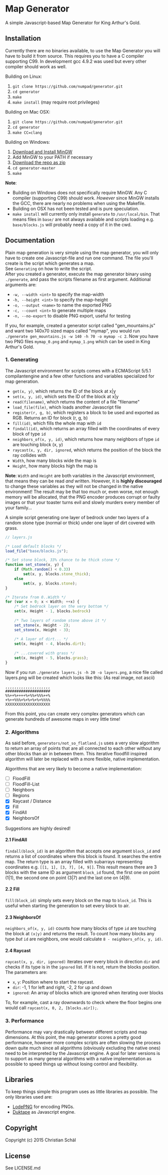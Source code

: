 # Map Generator
A simple Javascript-based Map Generator for King Arthur's Gold.

## Installation
Currently there are no binaries available, to use the Map Generator you will have to build it from source. This requires you to have a C compiler supporting C99. In development gcc 4.9.2 was used but every other compiler should work as well.  

Building on Linux:
 1. `git clone https://github.com/numpad/generator.git`
 2. `cd generator`
 3. `make`
 4. `make install` (may require root privileges)

Building on Mac OSX:
 1. `git clone https://github.com/numpad/generator.git`
 2. `cd generator`
 3. `make CC=clang`

Building on Windows:
 1. [Download and Install MinGW](http://www.mingw.org/)
 3. Add MinGW to your PATH if necessary
 4. [Download the repo as zip](https://github.com/numpad/generator/archive/master.zip)
 5. `cd generator-master`
 6. `make`

**Note**:
 - Building on Windows does not specifically require MinGW. Any C compiler (supporting C99) should work. _However_ since MinGW installs the GCC, there are nearly no problems when using the Makefile.
 - Building on OSX has not been tested and is pure speculation.
 - `make install` will currently only install `generate` to `/usr/local/bin`. That means files in `base/` are not always available and scripts loading e.g. `base/blocks.js` will probably need a copy of it in the cwd.

## Documentation
Plain map generation is very simple using the map generator, you will
only have to create one Javascript-file and run one command. The file
you'll create is the script which generates a map.  
See `Generating` on how to write the script.  
After you created a generator, execute the map generator binary using
`./generate`, and pass the scripts filename as first argument.
Additional arguments are:
 - `-w, --width <int>` to specify the map-width
 - `-h, --height <int>` to specify the map-height
 - `-o, --output <name>` to name the exported PNG
 - `-c, --count <int>` to generate multiple maps
 - `-n, --no-export` to disable PNG export, useful for testing

If you, for example, created a generator script called "gen_mountains.js" and want two 140x70 sized maps called "mymap", you would run `./generate gen_mountains.js -w 140 -h 70 -o mymap -c 2`. Now you have two PNG files `mymap_0.png` and `mymap_1.png` which can be used in King Arthur's Gold.

### 1. Generating
The Javascript environment for scripts comes with a ECMAScript 5/5.1 compilantengine and a few other functions and variables specialized for map generation.
 - `get(x, y)`, which returns the ID of the block at x|y
 - `set(x, y, id)`, which sets the ID of the block at x|y
 - `read(filename)`, which returns the content of a file "filename"
 - `load_file(file)`, which loads another Javascript file
 - `register(r, g, b)`, which registers a block to be used and exported as RGB. Returns an ID for block (r, g, b)
 - `fill(id)`, which fills the whole map with `id`
 - `findall(id)`, which returns an array filled with the coordinates of every block of type `id`
 - `neighbors_of(x, y, id)`, which returns how many neighbors of type `id` are touching block (x, y)
 - `raycast(x, y, dir, ignored`, which returns the position of the block the ray collides with
 - `Width`, how many blocks wide the map is
 - `Height`, how many blocks high the map is

**Note**: `Width` and `Height` are both variables in the Javascript environment, that means they can be read _and_ written. However, it is **highly discouraged** to change these variables as they will not be changed in the native environment! The result may be that too much or, even worse, not enough memory will be allocated, that the PNG encoder produces corrupt or faulty images or that your toaster turns evil and slowly murders every member of your family...

A simple script generating one layer of bedrock under two layers of a random stone type (normal or thick) under one layer of dirt covered with grass.

```javascript
// layers.js

/* Load default blocks */
load_file("base/blocks.js");

/* Set stone block, 33% chance to be thick stone */
function set_stone(x, y) {
    if (Math.random() < 0.33)
        set(x, y, blocks.stone_thick);
    else
        set(x, y, blocks.stone);
}

/* Iterate from 0..Width */
for (var x = 0; x < Width; ++x) {
    /* Set bedrock layer on the very bottom */
    set(x, Height - 1, blocks.bedrock)
    
    /* Two layers of random stone above it */
    set_stone(x, Height - 2);
    set_stone(x, Height - 3);
    
    /* A layer of dirt... */
    set(x, Height - 4, blocks.dirt);
    
    /* ...covered with grass */
    set(x, Height - 5, blocks.grass);
}
```

Now if you run `./generate layers.js -h 20 -o layers.png`, a nice file called layers.png will be created which looks like this: (As real image, not ascii)

    ,,,,,,,,,,,,,,,,,,,,
    ####################
    %%++%++++%+%%+%%%++%
    +%++%%%+%+%+%+%+%%%%
    XXXXXXXXXXXXXXXXXXXX

From this point, you can create very complex generators which can generate hundreds of awesome maps in very little time!

### 2. Algorithms
As said before, `generators/not_so_flatland.js` uses a very slow algorithm to return an array of points that are all connected to each other without any other blocks than air in between them. This iterative floodfill inspired algorithm will later be replaced with a more flexible, native implementation.  

Algorithms that are very likely to become a native implementation:
 - [ ] FloodFill
 - [ ] FloodFill-List
 - [ ] Neighbors
 - [ ] Regions
 - [X] Raycast / Distance
 - [X] Fill
 - [X] FindAll
 - [X] NeighborsOf

Suggestions are highly desired!

#### 2.1 FindAll
`findall(block_id)` is an algorithm that accepts one argument `block_id` and returns a list of coordinates where this block is found. It searches the entire map. The return type is an array filled with subarrays representing coordinates e.g. `[[1, 1], [3, 7], [4, 9]]`. This result means there are 3 blocks with the same ID as argument `block_id` found, the first one on point (1|1), the second one on point (3|7) and the last one on (4|9).

#### 2.2 Fill
`fill(block_id)` simply sets every block on the map to `block_id`. This is useful when starting the generation to set every block to air.

#### 2.3 NeighborsOf
`neighbors_of(x, y, id)` counts how many blocks of type `id` are touching the block at `(x|y)` and returns the result. To count how many blocks any type _but_ `id` are neighbors, one would calculate `8 - neighbors_of(x, y, id)`.

#### 2.4 Raycast
`raycast(x, y, dir, ignored)` iterates over every block in direction `dir` and checks if its type is in the `ignored` list. If it is not, return the blocks position.  
The parameters are:
 - `x`, `y`: Position where to start the raycast.
 - `dir`: -1, 1 for left and right, -2, 2 for up and down
 - `ignored`: An array of blocks which are ignored when iterating over blocks

To, for example, cast a ray downwards to check where the floor begins one would call `raycast(x, 0, 2, [blocks.air]);`.

### 3. Performance
Performance may vary drastically between different scripts and map dimensions. At this point, the map generator scores a pretty good performance, however more complex scripts are often slowing the process down quite much since all algorithms (obviously excluding the native ones) need to be interpreted by the Javascript engine. A goal for later versions is to support as many general algorithms with a native implementation as possible to speed things up without losing control and flexibility.

## Libraries
To keep things simple this program uses as little libraries as possible.
The only libraries used are:
 - [LodePNG](http://lodev.org/lodepng) for encoding PNGs.
 - [Duktape](http://duktape.org) as Javascript engine.

## Copyright
Copyright (c) 2015 Christian Schäl

## License
See LICENSE.md
